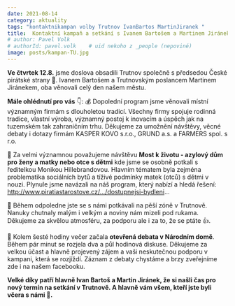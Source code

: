```yaml
---
date: 2021-08-14
category: aktuality
tags: "kontaktnikampan volby Trutnov IvanBartos MartinJiranek "
title:  Kontaktní kampaň a setkání s Ivanem Bartošem a Martinem Jiránekem v Trutnově
# author: Pavel Volk
# authorId: pavel.volk    # uid nekoho z _people (nepoviné)
image: posts/kampan-TU.jpg
---
```


**Ve čtvrtek 12.8.** jsme doslova obsadili Trutnov společně s předsedou České pirátské strany 🏴. Ivanem Bartošem a Trutnovským poslancem Martinem Jiránekem, oba věnovali celý den našem městu.  
  
  
**Mále ohlédnutí pro vás** 👇:
💰 Dopolední program jsme věnovali místní významným firmám s dlouholetou tradicí. Všechny firmy spojuje rodinná tradice, vlastní výroba, významný postoj k inovacím a úspěch jak na tuzemském tak zahraničním trhu. Děkujeme za umožnění návštěvy, věcné debaty i dotazy firmám KASPER KOVO s.r.o., GRUND a.s. a FARMERS spol. s r.o.  

🤱 Za velmi významnou považujeme návštěvu **Most k životu - azylový dům pro ženy a matky nebo otce s dětmi** kde jsme se osobně potkali s ředitelkou Monikou Hillebrandovou. Hlavním tématem byla zejména problematika sociálních bytů a tíživé podmínky matek (otců) s dětmi v nouzi. Plynule jsme navázali na náš program, který nabízí a hledá řešení: http://www.piratiastarostove.cz/.../dostupnejsi-bydleni...  

👏 Během odpoledne jste se s námi potkávali na pěší zóně v Trutnově. Nanuky chutnaly malým i velkým a noviny nám mizeli pod rukama. Děkujeme za skvělou atmosféru, za podporu ale i za to, že se ptáte 👍.  

🎤 Kolem šesté hodiny večer začala **otevřená debata v Národním domě**.  
Během pár minut se rozjela dva a půl hodinová diskuse. Děkujeme za velkou účast a hlavně projevený zájem a vaši neskutečnou podporu v kampani, která se rozjíždí. Záznam z debaty chystáme a brzy zveřejníme zde i na našem facebooku.  
  
    
    
**Velké díky patří hlavně Ivan Bartoš a Martin Jiránek, že si našli čas pro nový termín na setkání v Trutnově. A hlavně vám všem, kteří jste byli včera s námi  🖤.**
